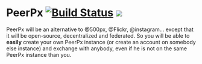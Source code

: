 # PeerPx [![Build Status](https://travis-ci.org/peerpx/peerpx.svg?branch=master)](https://travis-ci.org/peerpx/peerpx) [![](https://tokei.rs/b1/github/peerpx/peerpx)](https://tokei.rs/b1/github/peerpx/peerpx)

PeerPx will be an alternative to @500px, @Flickr, @instagram... except that it will be open-source, decentralized and federated. 
So you will be able to **easily** create your own PeerPx instance (or create an account on somebody else instance) and exchange with anybody, even if he is not on the same PeerPx instance than you.